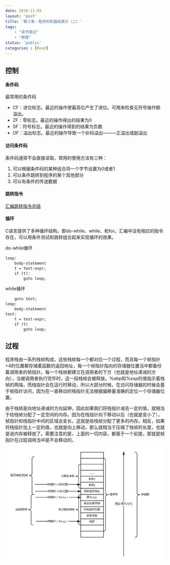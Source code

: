 ```yaml
---
date: 2018-11-05
layout: 'post'
title: '第三章：程序的机器级表示（二）'
tags:
    - "读书笔记"
    - "原理"
status: 'public'
categories : [Read]
---
```


##  控制
#### 条件码
最常用的条件码
- CF：进位标志。最近的操作使最高位产生了进位。可用来检查无符号操作额溢出。
- ZF：零标志。最近的操作得出的结果为0
- SF：符号标志。最近的操作得到的结果为负数
- OF：溢出标志。最近的操作导致一个补码溢出———正溢出或副溢出
#### 访问条件码
条件码通常不会直接读取，常用的使用方法有三种：
1. 可以根据条件码的某种组合将一个字节设置为0或者1
2. 可以条件跳转到程序的某个其他部分
3. 可以有条件的传送数据

#### 跳转指令
[汇编跳转指令总结](https://blog.csdn.net/liujiayu2/article/details/50737518)

#### 循环
C语言提供了多种循环结构，即do-while、while、和for。汇编中没有相应的指令存在，可以用条件测试和跳转组合起来实现循环的效果。

do-while循环
```
loop:
    body-statement
    t = test-expr;
    if (t):
        goto loop;
```

while循环
```
    goto test;
loop:
    body-statement
test:
    t = test-expr;
    if (t)
        goto loop;
```

## 过程
程序栈由一系列栈帧构成，这些栈帧每一个都对应一个过程，而且每一个帧指针+4的位置都存储着函数的返回地址，每一个帧指针指向的存储器位置当中都备份着调用者的帧指针。每一个栈帧都建立在调用者的下方（也就是地址递减的方向），当被调用者执行完毕时，这一段栈帧会被释放。%ebp和%esp的值指示着栈帧的两端，而栈指针会在运行时移动，所以大部分时候，在访问存储器的时候会基于帧指针访问，因为在一直移动的栈指针无法根据偏移量准确的定位一个存储器位置。

由于栈帧是向地址递减的方向延伸，因此如果我们将栈指针减去一定的值，就相当于给栈帧分配了一定空间的内存。因为在栈指针向下移动以后（也就是变小了），帧指针和栈指针中间的区域会变长，这就是给栈帧分配了更多的内存。相反，如果将栈指针加上一定的值，也就是向上移动，那么就相当于压缩了栈帧的长度，也就是说内存被释放了。需要注意的是，上面的一切内容，都基于一个前提，那就是帧指针在过程调用当中是不会移动的。

![](./_image/汇编-25.png)

